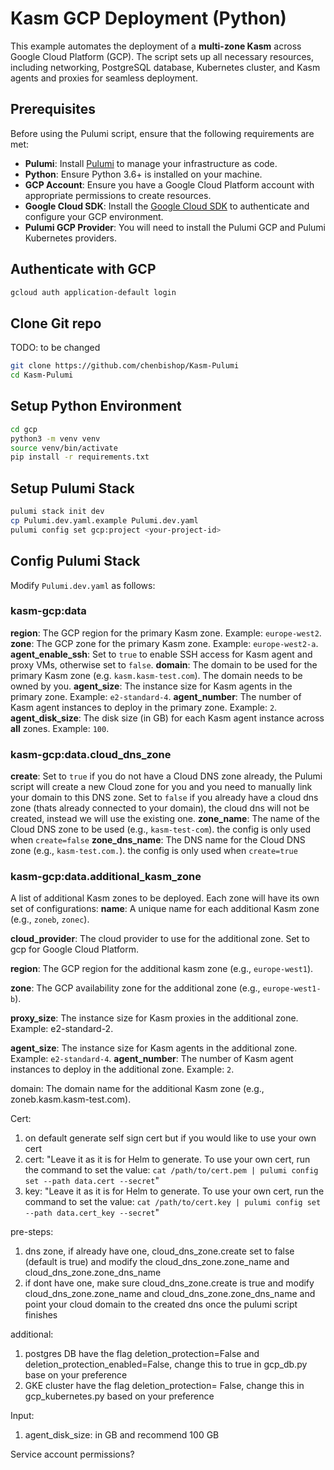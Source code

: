 # Kasm GCP Deployment (Python)
This example automates the deployment of a **multi-zone Kasm** across Google Cloud Platform (GCP). The script sets up all necessary resources, including networking, PostgreSQL database, Kubernetes cluster, and Kasm agents and proxies for seamless deployment.

## Prerequisites

Before using the Pulumi script, ensure that the following requirements are met:

- **Pulumi**: Install [Pulumi](https://www.pulumi.com/docs/get-started/) to manage your infrastructure as code.
- **Python**: Ensure Python 3.6+ is installed on your machine.
- **GCP Account**: Ensure you have a Google Cloud Platform account with appropriate permissions to create resources.
- **Google Cloud SDK**: Install the [Google Cloud SDK](https://cloud.google.com/sdk/docs/install) to authenticate and configure your GCP environment.
- **Pulumi GCP Provider**: You will need to install the Pulumi GCP and Pulumi Kubernetes providers.


## Authenticate with GCP
```bash
gcloud auth application-default login
```

## Clone Git repo
TODO: to be changed
```bash
git clone https://github.com/chenbishop/Kasm-Pulumi
cd Kasm-Pulumi
```

## Setup Python Environment
```bash
cd gcp
python3 -m venv venv
source venv/bin/activate
pip install -r requirements.txt
```

## Setup Pulumi Stack
```bash
pulumi stack init dev
cp Pulumi.dev.yaml.example Pulumi.dev.yaml
pulumi config set gcp:project <your-project-id>
```

## Config Pulumi Stack
Modify `Pulumi.dev.yaml` as follows:

### kasm-gcp:data
**region**: The GCP region for the primary Kasm zone. Example: `europe-west2`.
**zone**: The GCP zone for the primary Kasm zone. Example: `europe-west2-a`.
**agent_enable_ssh**: Set to `true` to enable SSH access for Kasm agent and proxy VMs, otherwise set to `false`.
**domain**: The domain to be used for the primary Kasm zone (e.g. `kasm.kasm-test.com`). The domain needs to be owned by you.
**agent_size**: The instance size for Kasm agents in the primary zone. Example: `e2-standard-4`.
**agent_number**: The number of Kasm agent instances to deploy in the primary zone. Example: `2`.
**agent_disk_size**: The disk size (in GB) for each Kasm agent instance across **all** zones. Example: `100`.

### kasm-gcp:data.cloud_dns_zone
**create**: Set to `true` if you do not have a Cloud DNS zone already, the Pulumi script will create a new Cloud zone for you and you need to manually link your domain to this DNS zone. Set to `false` if you already have a cloud dns zone (thats already connected to your domain), the cloud dns will not be created, instead we will use the existing one.
**zone_name**: The name of the Cloud DNS zone to be used (e.g., `kasm-test-com`). the config is only used when `create=false`
**zone_dns_name**: The DNS name for the Cloud DNS zone (e.g., `kasm-test.com.`). the config is only used when `create=true`

### kasm-gcp:data.additional_kasm_zone
A list of additional Kasm zones to be deployed. Each zone will have its own set of configurations:
**name**: A unique name for each additional Kasm zone (e.g., `zoneb`, `zonec`).

**cloud_provider**: The cloud provider to use for the additional zone. Set to gcp for Google Cloud Platform.

**region**: The GCP region for the additional kasm zone (e.g., `europe-west1`).

**zone**: The GCP availability zone for the additional zone (e.g., `europe-west1-b`).

**proxy_size**: The instance size for Kasm proxies in the additional zone. Example: e2-standard-2.

**agent_size**: The instance size for Kasm agents in the additional zone. Example: `e2-standard-4`.
**agent_number**: The number of Kasm agent instances to deploy in the additional zone. Example: `2`.

domain: The domain name for the additional Kasm zone (e.g., zoneb.kasm.kasm-test.com).













Cert:
1. on default generate self sign cert but if you would like to use your own cert
2. cert: "Leave it as it is for Helm to generate. To use your own cert, run the command to set the value: `cat /path/to/cert.pem | pulumi config set --path data.cert --secret`"
3. key: "Leave it as it is for Helm to generate. To use your own cert, run the command to set the value: `cat /path/to/cert.key | pulumi config set --path data.cert_key --secret`"



pre-steps:
1. dns zone, if already have one, cloud_dns_zone.create set to false (default is true) and modify the cloud_dns_zone.zone_name and cloud_dns_zone.zone_dns_name
2. if dont have one, make sure cloud_dns_zone.create is true and modify cloud_dns_zone.zone_name and cloud_dns_zone.zone_dns_name and point your cloud domain to the created dns once the pulumi script finishes

additional:
1. postgres DB have the flag deletion_protection=False and deletion_protection_enabled=False, change this to true in gcp_db.py base on your preference
2. GKE cluster have the flag deletion_protection= False, change this in gcp_kubernetes.py based on your preference

Input:
1. agent_disk_size: in GB and recommend 100 GB


Service account permissions?